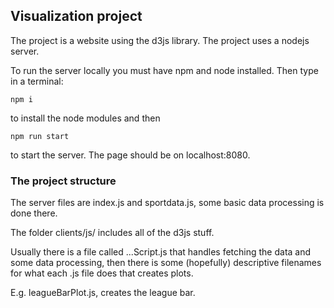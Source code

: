 ## Visualization project

The project is a website using the d3js library.
The project uses a nodejs server.

To run the server locally you must have npm and node installed.
Then type in a terminal:

```
npm i
```

to install the node modules
and then

```
npm run start
```

to start the server. The page should be on localhost:8080.

### The project structure

The server files are index.js and sportdata.js, some basic data processing is done there.

The folder clients/js/ includes all of the d3js stuff.

Usually there is a file called ...Script.js that handles fetching the data and some data processing, then there is some (hopefully) descriptive filenames for what each .js file does that creates plots.

E.g. leagueBarPlot.js, creates the league bar.
